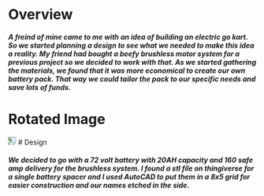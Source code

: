 # Overview

<h5>A freind of mine came to me with an idea of building an electric go kart. So we started planning a design to see what we needed to make this idea a reality.
  My friend had bought a beefy brushless motor system for a previous project so we decided to work with that. As we started gathering the materials, we found that it was more economical to 
  create our own battery pack. That way we could tailor the pack to our specific needs and save lots of funds.</h5>

<h1>Rotated Image</h1>
<img src="your-image-url.jpg" style="transform: rotate(90deg); width: auto; height: auto;">
# Design
<h5>We decided to go with a 72 volt battery with 20AH capacity and 160 safe amp delivery for the brushless system. I found a stl file on thingiverse for a single battery spacer and I used AutoCAD to put them in a 8x5 grid for easier construction and our names etched in the side.</h5>

